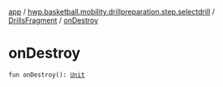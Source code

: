 [app](../../index.md) / [hwp.basketball.mobility.drillpreparation.step.selectdrill](../index.md) / [DrillsFragment](index.md) / [onDestroy](.)

# onDestroy

`fun onDestroy(): `[`Unit`](https://kotlinlang.org/api/latest/jvm/stdlib/kotlin/-unit/index.html)